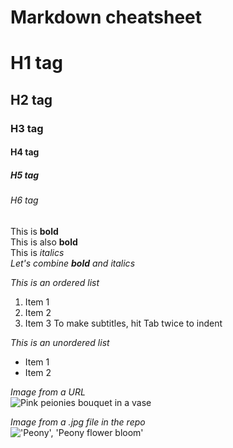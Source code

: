 # Markdown cheatsheet

# H1 tag
## H2 tag
### H3 tag
#### H4 tag
##### H5 tag
###### H6 tag

This is **bold** <br/>
This is also __bold__ <br/>
This is _italics_ <br/>
_Let's combine **bold** and italics_ <br/>

*This is an ordered list*
1.  Item 1
2.  Item 2
3.  Item 3
      To make subtitles, hit Tab twice to indent 

_This is an unordered list_
*  Item 1
*  Item 2

*Image from a URL* <br/>
![Pink peionies bouquet in a vase](https://dy1yydbfzm05w.cloudfront.net/media/catalog/product/cache/39b52c4cabb46819553175347e38b212/f/a/famingo_peony_vase.jpg "Pink peionies")

*Image from a .jpg file in the repo*<br/>
!['Peony', 'Peony flower bloom'](/peony.jpg)




